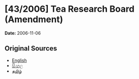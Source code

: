 # [43/2006] Tea Research Board (Amendment)

**Date:** 2006-11-06

## Original Sources

- [English](https://documents.gov.lk/view/acts/2006/11/43-2006_E.pdf)
- [සිංහල](https://documents.gov.lk/view/acts/2006/11/43-2006_S.pdf)
- [தமிழ்](https://documents.gov.lk/view/acts/2006/11/43-2006_T.pdf)

